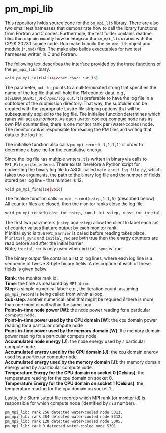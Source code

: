 pm_mpi_lib
==========

This repository holds source code for the `pm_mpi_lib` library. There are also two small test harnesses that demonstrate how to call the library functions from Fortran and C codes.
Furthermore, the test folder contains readme files that explain exactly how to integrate the `pm_mpi_lib` source with the CP2K 2023.1 source code. Run make to build the `pm_mpi_lib`
object and module (`*.mod`) files. The make also builds executables for two test harnesses written in C and Fortran.

The following text describes the interface provided by the three functions of the `pm_mpi_lib` library.

```bash
void pm_mpi_initialise(const char* out_fn)
```

The parameter, `out_fn`, points to a null-terminated string that specifies the name of the log file that will hold the PM counter data, e.g., `${SLURM_SUBMIT_DIR}/pmc/log.out`. It is
preferable to have the log file in a subfolder of the submission directory. That way, the subfolder can be created with the appropriate Lustre file striping options that will be
subsequently applied to the log file. The initialise function determines which ranks will act as *monitors*. As each (water-cooled) compute node has its own PM counter files, there is
one monitor rank per (water-ccoled) node. The monitor rank is responsible for reading the PM files and writing that data to the log file.

The initialise function also calls `pm_mpi_record(-1,1,1,1)` in order to determine a baseline for the cumulative energy.

Since the log file has multiple writers, it is written in binary via calls to `MPI_File_write_ordered`. There exists therefore a Python script for converting the binary log file
to ASCII, called `make_ascii_log_file.py`, which takes two arguments, the path to the binary log file and the number of fields stored per log line - that number is 12.


```bash
void pm_mpi_finalise(void)
```

The finalise function calls `pm_mpi_record(nstep,1,1,0)` (described below). All counter files are closed, then the monitor ranks close the log file.

```bash
void pm_mpi_record(const int nstep, const int sstep, const int initial_sync, const int initial_rec)
```

The first two parameters (`nstep` and `sstep`) allow the client to label each set of counter values that are output by each monitor rank.<br>
If initial_sync is true `MPI_Barrier` is called before reading takes place.<br>
If `initial_sync` and `initial_rec` are both true then the energy counters are read before and after the initial barrier.<br>
Note, `initial_rec` is only used when `initial_sync` is true.

The binary output file contains a list of log lines, where each log line is a sequence of twelve 8-byte binary fields. A description of each of these fields is given below.

**Rank**: the monitor rank id.<br>
**Time**: the time as measured by `MPI_Wtime`.<br>
**Step**: a simple numerical label: e.g., the iteration count, assuming `pm_mpi_record` is being called from within a loop.<br>
**Sub-step**: another numerical label that might be required if there is more than one monitor call within the same loop.<br>
**Point-in-time node power [W]**: the node power reading for a particular compute node.<br>
**Point-in-time power used by the CPU domain [W]**: the cpu domain power reading for a particular compute node.<br>
**Point-in-time power used by the memory domain [W]**: the memory domain power reading for a particular compute node.<br>
**Accumulated node energy [J]**: the node energy used by a particular compute node.<br>
**Accumulated energy used by the CPU domain [J]**: the cpu domain energy used by a particular compute node.<br>
**Accumulated energy used by the memory domain [J]**: the memory domain energy used by a particular compute node.<br>
**Temperature Energy for the CPU domain on socket 0 [Celsius]**: the temperature reading for the cpu domain on socket 0.<br>
**Temperature Energy for the CPU domain on socket 1 [Celsius]**: the temperature reading for the cpu domain on socket 1.<br>

Lastly, the Slurm output file records which MPI rank (or monitor id) is responsible for which compute node (identified by `nid` number)..

```bash
pm_mpi_lib: rank 256 detected water-cooled node 5311.
pm_mpi_lib: rank 384 detected water-cooled node 5312.
pm_mpi_lib: rank 128 detected water-cooled node 5305.
pm_mpi_lib: rank 0 detected water-cooled node 5301.
```
